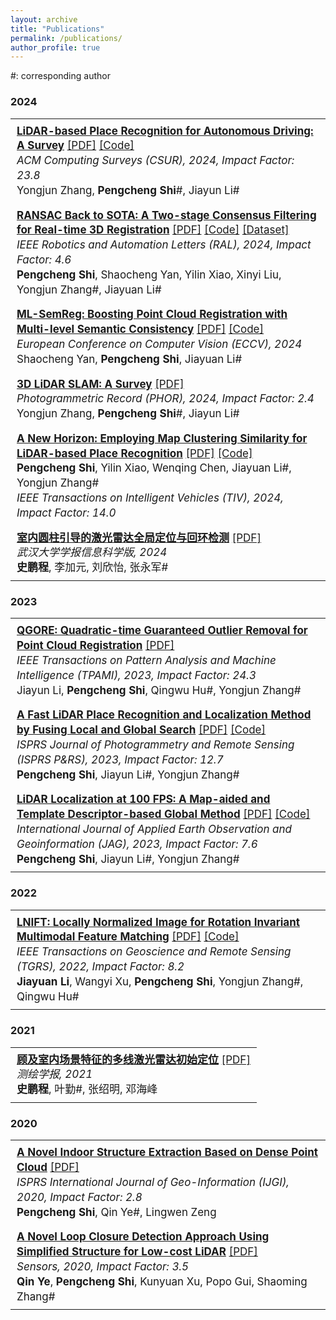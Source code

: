 ```yaml
---
layout: archive
title: "Publications"
permalink: /publications/
author_profile: true
---
```

<style>
  .pub-entry {
    padding: 8px 10px;
    width: 100%;
    vertical-align: middle;
    font-size: 17px;
    border: none;
    line-height: 1.4;
  }
</style>

\#: corresponding author

### 2024
<table style="width:100%; border-collapse: collapse; border: none; border-spacing: 0px; margin:auto;">
  <tr>
    <td class="pub-entry">
      <strong><a href="https://dl.acm.org/doi/10.1145/3707446">LiDAR-based Place Recognition for Autonomous Driving: A Survey</a></strong> 
      <a href="https://dl.acm.org/doi/10.1145/3707446">[PDF]</a> 
      <a href="https://github.com/ShiPC-AI/LPR-Survey">[Code]</a>
      <br>
      <em>ACM Computing Surveys (CSUR), 2024, Impact Factor: 23.8</em>
      <br>
      Yongjun Zhang, <strong>Pengcheng Shi</strong>#, Jiayun Li#
    </td>
  </tr>

  <tr>
    <td class="pub-entry">
      <strong><a href="https://ieeexplore.ieee.org/document/10758239">RANSAC Back to SOTA: A Two-stage Consensus Filtering for Real-time 3D Registration</a></strong>
      <a href="https://ieeexplore.ieee.org/document/10758239">[PDF]</a>
      <a href="https://github.com/ShiPC-AI/TCF">[Code]</a>
      <a href="https://drive.google.com/drive/folders/1uKN2pqymFc85tY13Cw7kUNop7uQOEOSB">[Dataset]</a> 
      <br>
      <em>IEEE Robotics and Automation Letters (RAL), 2024, Impact Factor: 4.6</em>
      <br>
      <strong>Pengcheng Shi</strong>, Shaocheng Yan, Yilin Xiao, Xinyi Liu, Yongjun Zhang#, Jiayuan Li#
    </td>
  </tr>

  <tr>
    <td class="pub-entry">
      <strong><a href="https://link.springer.com/chapter/10.1007/978-3-031-72784-9_2">ML-SemReg: Boosting Point Cloud Registration with Multi-level Semantic Consistency</a></strong>
      <a href="https://link.springer.com/chapter/10.1007/978-3-031-72784-9_2">[PDF]</a>
      <a href="https://github.com/Laka-3DV/ML-SemReg">[Code]</a>
      <br>
      <em>European Conference on Computer Vision (ECCV), 2024</em>
      <br>
      Shaocheng Yan, <strong>Pengcheng Shi</strong>, Jiayuan Li#
      <br>
    </td>
  </tr>

  <tr>
    <td class="pub-entry">
      <strong><a href="https://onlinelibrary.wiley.com/doi/full/10.1111/phor.12497">3D LiDAR SLAM: A Survey</a></strong> <a href="https://onlinelibrary.wiley.com/doi/full/10.1111/phor.12497">[PDF]</a>
      <br>
      <em>Photogrammetric Record (PHOR), 2024, Impact Factor: 2.4</em> 
      <br>
      Yongjun Zhang, <strong>Pengcheng Shi</strong>#, Jiayun Li#    
    </td>
  </tr>

  <tr>
    <td class="pub-entry">
      <strong><a href="https://ieeexplore.ieee.org/abstract/document/10416737">A New Horizon: Employing Map Clustering Similarity for LiDAR-based Place Recognition</a></strong>
      <a href="https://ieeexplore.ieee.org/abstract/document/10416737">[PDF]</a>
      <a href="https://github.com/ShiPC-AI/MCS">[Code]</a>
      <br>
      <strong>Pengcheng Shi</strong>, Yilin Xiao, Wenqing Chen, Jiayuan Li#, Yongjun Zhang#
      <br>
      <em>IEEE Transactions on Intelligent Vehicles (TIV), 2024, Impact Factor: 14.0</em>
    </td>
  </tr>

  <tr>
    <td class="pub-entry">
      <strong><a href="http://ch.whu.edu.cn/cn/article/doi/10.13203/j.whugis20220761?viewType=SUP">室内圆柱引导的激光雷达全局定位与回环检测</a></strong>
      <a href="http://ch.whu.edu.cn/cn/article/doi/10.13203/j.whugis20220761?viewType=SUP">[PDF]</a>
      <br>
      <em>武汉大学学报信息科学版, 2024</em>
      <br>
      <strong>史鹏程</strong>, 李加元, 刘欣怡, 张永军#
    </td>
  </tr>
</table>

### 2023
<table style="width:100%; border-collapse: collapse; border: none; border-spacing: 0px; margin:auto;">
  <tr>
    <td class="pub-entry">
      <strong><a href="https://ieeexplore.ieee.org/document/10091912">QGORE: Quadratic-time Guaranteed Outlier Removal for Point Cloud Registration</a></strong>
      <a href="https://ieeexplore.ieee.org/document/10091912">[PDF]</a>
      <br>
      <em>IEEE Transactions on Pattern Analysis and Machine Intelligence (TPAMI), 2023, Impact Factor: 24.3</em>
      <br>
      Jiayun Li, <strong>Pengcheng Shi</strong>, Qingwu Hu#, Yongjun Zhang#
    </td>
  </tr>

  <tr>
    <td class="pub-entry">
      <strong><a href="https://www.sciencedirect.com/science/article/pii/S0924271623001892">A Fast LiDAR Place Recognition and Localization Method by Fusing Local and Global Search</a></strong>
      <a href="https://www.sciencedirect.com/science/article/pii/S0924271623001892">[PDF]</a>
      <a href="https://github.com/ShiPC-AI/Occupied-Place-Description">[Code]</a>
      <br>
      <em>ISPRS Journal of Photogrammetry and Remote Sensing (ISPRS P&RS), 2023, Impact Factor: 12.7</em>
      <br>
      <strong>Pengcheng Shi</strong>, Jiayun Li#, Yongjun Zhang#
    </td>
  </tr>

  <tr>
      <td class="pub-entry">
      <strong><a href="https://www.sciencedirect.com/science/article/pii/S1569843223001589">LiDAR Localization at 100 FPS: A Map-aided and Template Descriptor-based Global Method</a></strong>
      <a href="https://www.sciencedirect.com/science/article/pii/S1569843223001589">[PDF]</a>
      <a href="https://github.com/ShiPC-AI/LiDAR-Localization-100FPS">[Code]</a>
      <br>
      <em>International Journal of Applied Earth Observation and Geoinformation (JAG), 2023, Impact Factor: 7.6</em>
      <br>
      <strong>Pengcheng Shi</strong>, Jiayun Li#, Yongjun Zhang#
    </td>
  </tr>
</table>

### 2022
<table style="width:100%; border-collapse: collapse; border: none; border-spacing: 0px; margin:auto;">
  <tr>
    <td class="pub-entry">
      <strong><a href="https://ieeexplore.ieee.org/abstract/document/9751712">LNIFT: Locally Normalized Image for Rotation Invariant Multimodal Feature Matching</a></strong>
      <a href="https://ieeexplore.ieee.org/abstract/document/9751712">[PDF]</a>
      <a href="https://github.com/LJY-RS/LNIFT_exe">[Code]</a>
      <br>
      <em>IEEE Transactions on Geoscience and Remote Sensing (TGRS), 2022, Impact Factor: 8.2</em>
      <br>
      <strong>Jiayuan Li</strong>, Wangyi Xu, <strong>Pengcheng Shi</strong>, Yongjun Zhang#, Qingwu Hu#
    </td>
  </tr>
</table>

### 2021
<table style="width:100%; border-collapse: collapse; border: none; border-spacing: 0px; margin:auto;">
  <tr>
    <td class="pub-entry">
      <strong><a href="http://xb.chinasmp.com/CN/10.11947/j.AGCS.2021.20210268">顾及室内场景特征的多线激光雷达初始定位</a></strong>
      <a href="http://xb.chinasmp.com/CN/10.11947/j.AGCS.2021.20210268">[PDF]</a>
      <br>
      <em>测绘学报, 2021</em>
      <br>
      <strong>史鹏程</strong>, 叶勤#, 张绍明, 邓海峰
    </td>
  </tr>
</table>

### 2020
<table style="width:100%; border-collapse: collapse; border: none; border-spacing: 0px; margin:auto;">
  <tr>
    <td class="pub-entry">
      <strong><a href="https://www.mdpi.com/2220-9964/9/11/660">A Novel Indoor Structure Extraction Based on Dense Point Cloud</a></strong>
      <a href="https://www.mdpi.com/2220-9964/9/11/660">[PDF]</a>
      <br>
      <em>ISPRS International Journal of Geo-Information (IJGI), 2020, Impact Factor: 2.8</em>
      <br>
      <strong>Pengcheng Shi</strong>, Qin Ye#, Lingwen Zeng
    </td>
  </tr>

  <tr>
    <td class="pub-entry">
      <strong><a href="https://www.mdpi.com/1424-8220/20/8/2299">A Novel Loop Closure Detection Approach Using Simplified Structure for Low-cost LiDAR</a></strong>
      <a href="https://www.mdpi.com/1424-8220/20/8/2299">[PDF]</a>
      <br>
      <em>Sensors, 2020, Impact Factor: 3.5</em>
      <br>
      <strong>Qin Ye</strong>, <strong>Pengcheng Shi</strong>, Kunyuan Xu, Popo Gui, Shaoming Zhang#
    </td>
  </tr>
</table>
